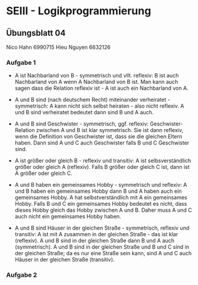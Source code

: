 # SEIII - Logikprogrammierung

## Übungsblatt 04

Nico Hahn 6990715
Hieu Nguyen 6632126

### Aufgabe 1

- A ist Nachbarland von B - symmetrisch und vllt. reflexiv:
  B  ist auch Nachbarland von A wenn A Nachbarland von B ist. Man kann auch sagen dass die Relation reflexiv ist - A ist auch ein Nachbarland von A.


- A und B sind (nach deutschem Recht) miteinander verheiratet - symmetrisch:
  A kann nicht sich selbst heiraten - also nicht reflexiv.
  A und B sind verheiratet bedeutet dann sind B und A auch.
- A und B sind Geschwister - symmetrisch, ggf. reflexiv:
  Geschwister-Relation zwischen A und B ist klar symmetrisch. Sie ist dann reflexiv, wenn die Definition von Geschwister ist, dass sie die gleichen Eltern haben. Dann sind A und C auch Geschwister falls B und C Geschwister sind. 
- A ist größer oder gleich B - reflexiv und transitiv:
  A ist selbsverständlich größer oder gleich A (reflexiv). Falls B größer oder gleich C ist, dann ist A größer oder gleich C.
- A und B haben ein gemeinsames Hobby - symmetrisch und reflexiv:
  A und B haben ein gemeinsames Hobby dann B und A haben auch ein gemeinsames Hobby. A hat selbstverständlich mit A ein gemeinsames Hobby. Falls B und C ein gemeinsames Hobby bedeutet es nicht, dass dieses Hobby gleich das Hobby zwischen A und B. Daher muss A und C auch nicht ein gemeinsames Hobby haben.
- A und B sind Häuser in der gleichen Straße - symmetrisch, reflexiv und transitiv:
  A ist mit A zusammen in der gleichen Straße - das ist klar (reflexiv).
  A und B sind in der gleichen Straße dann B und A auch (symmetrisch).
  A und B sind in der gleichen Straße und B und C sind in der gleichen Straße; da es nur eine Straße sein kann, sind A und C auch Häuser in der gleichen Straße (transitiv).

### Aufgabe 2